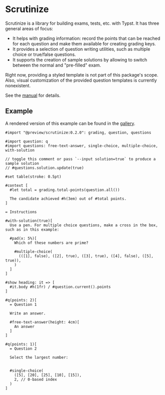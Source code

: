 # Scrutinize

Scrutinize is a library for building exams, tests, etc. with Typst.
It has three general areas of focus:

- It helps with grading information: record the points that can be reached for each question and make them available for creating grading keys.
- It provides a selection of question writing utilities, such as multiple choice or true/false questions.
- It supports the creation of sample solutions by allowing to switch between the normal and "pre-filled" exam.

Right now, providing a styled template is not part of this package's scope.
Also, visual customization of the provided question templates is currently nonexistent.

See the [manual](docs/manual.pdf) for details.

## Example

A rendered version of this example can be found in the [gallery](gallery/).

```typ
#import "@preview/scrutinize:0.2.0": grading, question, questions

#import question: q
#import questions: free-text-answer, single-choice, multiple-choice, with-solution

// toggle this comment or pass `--input solution=true` to produce a sample solution
// #questions.solution.update(true)

#set table(stroke: 0.5pt)

#context [
  #let total = grading.total-points(question.all())

  The candidate achieved #h(3em) out of #total points.
]

= Instructions

#with-solution(true)[
  Use a pen. For multiple choice questions, make a cross in the box, such as in this example:

  #pad(x: 5%)[
    Which of these numbers are prime?

    #multiple-choice(
      (([1], false), ([2], true), ([3], true), ([4], false), ([5], true)),
    )
  ]
]

#show heading: it => [
  #it.body #h(1fr) / #question.current().points
]

#q(points: 2)[
  = Question 1

  Write an answer.

  #free-text-answer(height: 4cm)[
    An answer
  ]
]

#q(points: 1)[
  = Question 2

  Select the largest number:


  #single-choice(
    ([5], [20], [25], [10], [15]),
    2, // 0-based index
  )
]
```
